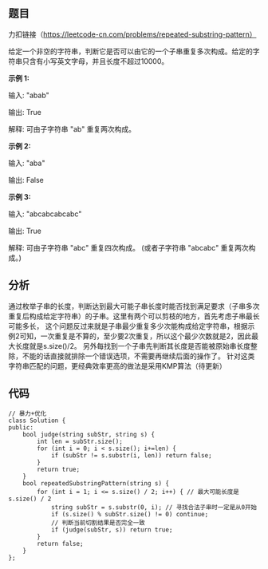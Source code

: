 ## 题目
力扣链接（https://leetcode-cn.com/problems/repeated-substring-pattern）

给定一个非空的字符串，判断它是否可以由它的一个子串重复多次构成。给定的字符串只含有小写英文字母，并且长度不超过10000。

**示例 1:**

输入: "abab"

输出: True

解释: 可由子字符串 "ab" 重复两次构成。

**示例 2:**

输入: "aba"

输出: False

**示例 3:**

输入: "abcabcabcabc"

输出: True

解释: 可由子字符串 "abc" 重复四次构成。 (或者子字符串 "abcabc" 重复两次构成。)

## 分析
通过枚举子串的长度，判断达到最大可能子串长度时能否找到满足要求（子串多次重复后构成给定字符串）的子串。这里有两个可以剪枝的地方，首先考虑子串最长可能多长，
这个问题反过来就是子串最少重复多少次能构成给定字符串，根据示例2可知，一次重复是不算的，至少要2次重复，所以这个最少次数就是2，因此最大长度就是s.size()/2。
另外每找到一个子串先判断其长度是否能被原始串长度整除，不能的话直接就排除一个错误选项，不需要再继续后面的操作了。
针对这类字符串匹配的问题，更经典效率更高的做法是采用KMP算法（待更新）

## 代码
```CPP代码
// 暴力+优化
class Solution {
public:
    bool judge(string subStr, string s) {
        int len = subStr.size();
        for (int i = 0; i < s.size(); i+=len) {
            if (subStr != s.substr(i, len)) return false;
        }
        return true;
    }
    bool repeatedSubstringPattern(string s) {
        for (int i = 1; i <= s.size() / 2; i++) { // 最大可能长度是s.size() / 2
            string subStr = s.substr(0, i); // 寻找合法子串时一定是从0开始
            if (s.size() % subStr.size() != 0) continue;
            // 判断当前切割结果是否完全一致
            if (judge(subStr, s)) return true;
        }
        return false;
    }
};
```

